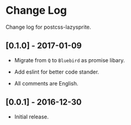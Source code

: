 
# Change Log

Change log for postcss-lazysprite.

## [0.1.0] - 2017-01-09

- Migrate from `Q` to `Bluebird` as promise libary.

- Add eslint for better code stander.

- All comments are English.

## [0.0.1] - 2016-12-30

- Initial release.
